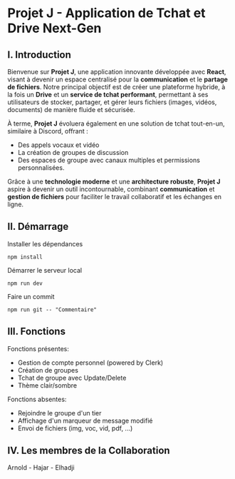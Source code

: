 # Projet J - Application de Tchat et Drive Next-Gen

## I. Introduction

Bienvenue sur **Projet J**, une application innovante développée avec **React**, visant à devenir un espace centralisé pour la **communication** et le **partage de fichiers**. Notre principal objectif est de créer une plateforme hybride, à la fois un **Drive** et un **service de tchat performant**, permettant à ses utilisateurs de stocker, partager, et gérer leurs fichiers (images, vidéos, documents) de manière fluide et sécurisée.

À terme, **Projet J** évoluera également en une solution de tchat tout-en-un, similaire à Discord, offrant :

-   Des appels vocaux et vidéo
-   La création de groupes de discussion
-   Des espaces de groupe avec canaux multiples et permissions personnalisées.

Grâce à une **technologie moderne** et une **architecture robuste**, **Projet J** aspire à devenir un outil incontournable, combinant **communication** et **gestion de fichiers** pour faciliter le travail collaboratif et les échanges en ligne.

## II. Démarrage

Installer les dépendances

```
npm install
```

Démarrer le serveur local

```
npm run dev
```

Faire un commit

```
npm run git -- "Commentaire"
```

## III. Fonctions

Fonctions présentes:

-   Gestion de compte personnel (powered by Clerk)
-   Création de groupes
-   Tchat de groupe avec Update/Delete
-   Thème clair/sombre

Fonctions absentes:

-   Rejoindre le groupe d'un tier
-   Affichage d'un marqueur de message modifié
-   Envoi de fichiers (img, voc, vid, pdf, ...)

## IV. Les membres de la Collaboration

Arnold - Hajar - Elhadji
